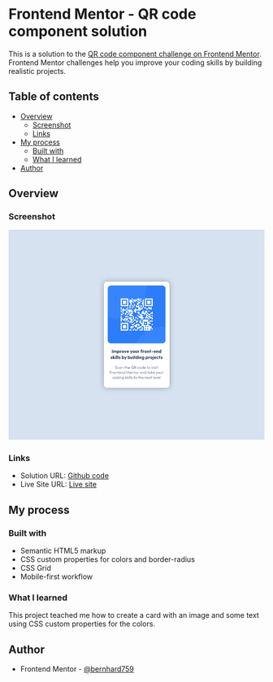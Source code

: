# Frontend Mentor - QR code component solution

This is a solution to the [QR code component challenge on Frontend Mentor](https://www.frontendmentor.io/challenges/qr-code-component-iux_sIO_H). Frontend Mentor challenges help you improve your coding skills by building realistic projects. 

## Table of contents

- [Overview](#overview)
  - [Screenshot](#screenshot)
  - [Links](#links)
- [My process](#my-process)
  - [Built with](#built-with)
  - [What I learned](#what-i-learned)
- [Author](#author)



## Overview

### Screenshot

![Layout screenshot](layout_screenshot.png)


### Links

- Solution URL: [Github code](https://github.com/bernhard759/frontendmentor-qr_code_component)
- Live Site URL: [Live site](https://bernhard759.github.io/frontendmentor-qr_code_component/)

## My process

### Built with

- Semantic HTML5 markup
- CSS custom properties for colors and border-radius
- CSS Grid
- Mobile-first workflow


### What I learned

This project teached me how to create a card with an image and some text using CSS custom properties for the colors.


## Author

- Frontend Mentor - [@bernhard759](https://www.frontendmentor.io/profile/bernhard759)


